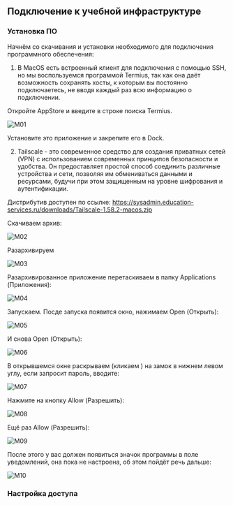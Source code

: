 ## Подключение к учебной инфраструктуре

### Установка ПО

Начнём со скачивания и установки необходимого для подключения программного обеспечения:

1. В MacOS есть встроенный клиент для подключения с помощью SSH, но мы воспользуемся программой Termius, так как она даёт возможность сохранять хосты, к которым вы постоянно подключаетесь, не вводя каждый раз всю информацию о подключении.

Откройте AppStore и введите в строке поиска Termius.

![M01](https://github.com/lexche/Testyp/assets/95694325/0bded744-9b71-4089-9d22-fc1887c1f23a)

Установите это приложение и закрепите его в Dock.

2. Tailscale - это современное средство для создания приватных сетей (VPN) с использованием современных принципов безопасности и удобства. Он предоставляет простой способ соединить различные устройства и сети, позволяя им обмениваться данными и ресурсами, будучи при этом защищенным на уровне шифрования и аутентификации.

Дистрибутив доступен по ссылке: https://sysadmin.education-services.ru/downloads/Tailscale-1.58.2-macos.zip

Скачиваем архив:

![M02](https://github.com/lexche/Testyp/assets/95694325/9b438292-0241-4985-9414-d473ef902ed2)

Разархивируем

![M03](https://github.com/lexche/Testyp/assets/95694325/abfba67c-6311-444c-afcd-67d5e8077d7b)

Разархивированное приложение перетаскиваем в папку Applications (Приложения):

![M04](https://github.com/lexche/Testyp/assets/95694325/ea6b4c5b-5cdf-4895-b484-41476cf6d015)

Запускаем. Посде запуска появится окно, нажимаем Open (Открыть):

![M05](https://github.com/lexche/Testyp/assets/95694325/c32892ab-51aa-4fef-9b5c-58b2ab308e27)

И снова Open (Открыть):

![M06](https://github.com/lexche/Testyp/assets/95694325/d790e299-4df4-4a2f-8f85-3c37ee6e0346)

В открывшемся окне раскрываем (кликаем ) на замок в нижнем левом углу, если запросит пароль, вводите:

![M07](https://github.com/lexche/Testyp/assets/95694325/d2025a30-9e0f-45d5-805d-ffb0f8e22334)

Нажмите на кнопку Allow (Разрешить):

![M08](https://github.com/lexche/Testyp/assets/95694325/224da309-b302-488c-9e0e-bde2b966dbde)

Ещё раз Allow (Разрешить): 

![M09](https://github.com/lexche/Testyp/assets/95694325/5690b056-5f91-4c58-8029-1ad35945fed0)

После этого у вас должен появиться значок программы в поле уведомлений, она пока не настроена, об этом пойдёт речь дальше:

![M10](https://github.com/lexche/Testyp/assets/95694325/ce50cfab-865e-413f-a1cb-60fcade44d5e)

### Настройка доступа
